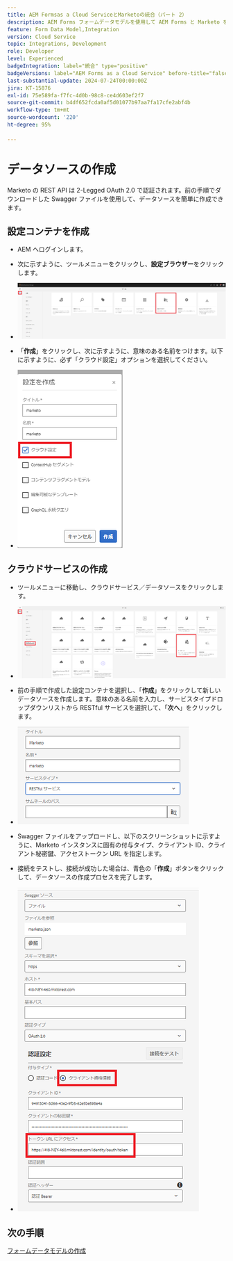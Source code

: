```yaml
---
title: AEM Formsas a Cloud ServiceとMarketoの統合（パート 2）
description: AEM Forms フォームデータモデルを使用して AEM Forms と Marketo を統合する方法を説明します
feature: Form Data Model,Integration
version: Cloud Service
topic: Integrations, Development
role: Developer
level: Experienced
badgeIntegration: label="統合" type="positive"
badgeVersions: label="AEM Forms as a Cloud Service" before-title="false"
last-substantial-update: 2024-07-24T00:00:00Z
jira: KT-15876
exl-id: 75e589fa-f7fc-4d0b-98c8-ce4d603ef2f7
source-git-commit: b4df652fcda0af5d01077b97aa7fa17cfe2abf4b
workflow-type: tm+mt
source-wordcount: '220'
ht-degree: 95%

---
```


# データソースの作成

Marketo の REST API は 2-Legged OAuth 2.0 で認証されます。前の手順でダウンロードした Swagger ファイルを使用して、データソースを簡単に作成できます。

## 設定コンテナを作成

* AEM へログインします。
* 次に示すように、ツールメニューをクリックし、**設定ブラウザー**&#x200B;をクリックします。

* ![ツールメニュー](assets/datasource3.png)

* 「**作成**」をクリックし、次に示すように、意味のある名前をつけます。以下に示すように、必ず「クラウド設定」オプションを選択してください。

* ![設定コンテナ](assets/datasource4.png)

## クラウドサービスの作成

* ツールメニューに移動し、クラウドサービス／データソースをクリックします。

* ![クラウドサービス](assets/datasource5.png)

* 前の手順で作成した設定コンテナを選択し、「**作成**」をクリックして新しいデータソースを作成します。意味のある名前を入力し、サービスタイプドロップダウンリストから RESTful サービスを選択して、「**次へ**」をクリックします。
* ![new-data-source](assets/datasource6.png)

* Swagger ファイルをアップロードし、以下のスクリーンショットに示すように、Marketo インスタンスに固有の付与タイプ、クライアント ID、クライアント秘密鍵、アクセストークン URL を指定します。

* 接続をテストし、接続が成功した場合は、青色の「**作成**」ボタンをクリックして、データソースの作成プロセスを完了します。

* ![data-source-config](assets/datasource1.png)


## 次の手順

[フォームデータモデルの作成](./part3.md)
